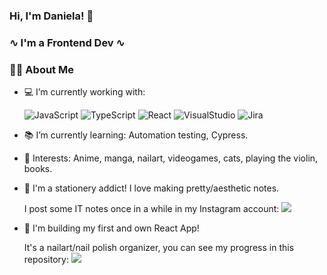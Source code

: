 ### Hi, I'm Daniela! 👋

### ∿ I'm a Frontend Dev ∿

### :woman_technologist: About Me

- :computer: I’m currently working with:

  ![JavaScript](https://badges.aleen42.com/src/javascript.svg) ![TypeScript](https://badges.aleen42.com/src/typescript.svg) ![React](https://badges.aleen42.com/src/react.svg)
  ![VisualStudio](https://badges.aleen42.com/src/visual_studio_code.svg) ![Jira](https://badgen.net/badge/icon/Jira/purple?icon=jira&label) 
  
- :books: I’m currently learning: Automation testing, Cypress.

- :purple_heart: Interests: Anime, manga, nailart, videogames, cats, playing the violin, books.

- :pencil: I'm a stationery addict! I love making pretty/aesthetic notes.

  I post some IT notes once in a while in my Instagram account: <a href="https://instagram.com/mitsudani"><img src="https://img.shields.io/badge/-@mitsudani-E4405F?style=flat&logo=Instagram&logoColor=white"/></a>

- :nail_care: I'm building my first and own React App!

  It's a nailart/nail polish organizer, you can see my progress in this repository: <a href="https://github.com/mitsudani/tsume-frontend"><img src="https://badgen.net/badge/icon/github?icon=github&label"/></a>



